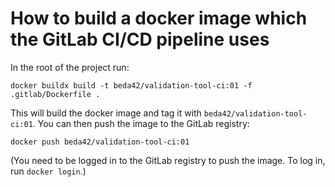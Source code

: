 # How to build a docker image which the GitLab CI/CD pipeline uses

In the root of the project run:

    docker buildx build -t beda42/validation-tool-ci:01 -f .gitlab/Dockerfile .

This will build the docker image and tag it with `beda42/validation-tool-ci:01`.
You can then push the image to the GitLab registry:

    docker push beda42/validation-tool-ci:01

(You need to be logged in to the GitLab registry to push the image. To log in, run `docker login`.)
